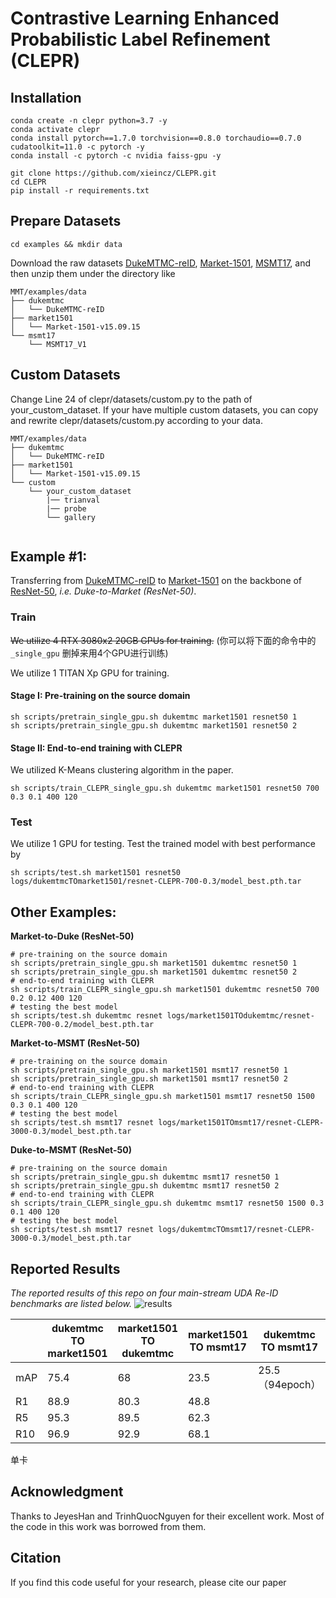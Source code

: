 # Contrastive Learning Enhanced Probabilistic Label Refinement (CLEPR)

## Installation

```shell
conda create -n clepr python=3.7 -y
conda activate clepr
conda install pytorch==1.7.0 torchvision==0.8.0 torchaudio==0.7.0 cudatoolkit=11.0 -c pytorch -y
conda install -c pytorch -c nvidia faiss-gpu -y

git clone https://github.com/xieincz/CLEPR.git
cd CLEPR
pip install -r requirements.txt
```

## Prepare Datasets

```shell
cd examples && mkdir data
```
Download the raw datasets [DukeMTMC-reID](https://arxiv.org/abs/1609.01775), [Market-1501](https://www.cv-foundation.org/openaccess/content_iccv_2015/papers/Zheng_Scalable_Person_Re-Identification_ICCV_2015_paper.pdf), [MSMT17](https://arxiv.org/abs/1711.08565),
and then unzip them under the directory like
```
MMT/examples/data
├── dukemtmc
│   └── DukeMTMC-reID
├── market1501
│   └── Market-1501-v15.09.15
└── msmt17
    └── MSMT17_V1
```

## Custom Datasets
Change Line 24 of clepr/datasets/custom.py to the path of your_custom_dataset. If your have multiple custom datasets, you can copy and rewrite clepr/datasets/custom.py according to your data.
```
MMT/examples/data
├── dukemtmc
│   └── DukeMTMC-reID
├── market1501
│   └── Market-1501-v15.09.15
└── custom
    └── your_custom_dataset
        |── trianval
        |── probe
        └── gallery
    
```

## Example #1:

Transferring from [DukeMTMC-reID](https://arxiv.org/abs/1609.01775) to [Market-1501](https://www.cv-foundation.org/openaccess/content_iccv_2015/papers/Zheng_Scalable_Person_Re-Identification_ICCV_2015_paper.pdf) on the backbone of [ResNet-50](https://arxiv.org/abs/1512.03385), *i.e. Duke-to-Market (ResNet-50)*.

### Train
~~We utilize 4 RTX 3080x2 20GB GPUs for training.~~ (你可以将下面的命令中的 `_single_gpu` 删掉来用4个GPU进行训练)



We utilize 1 TITAN Xp GPU for training.



#### Stage I: Pre-training on the source domain

```shell
sh scripts/pretrain_single_gpu.sh dukemtmc market1501 resnet50 1
sh scripts/pretrain_single_gpu.sh dukemtmc market1501 resnet50 2
```

#### Stage II: End-to-end training with CLEPR
We utilized K-Means clustering algorithm in the paper.

```shell
sh scripts/train_CLEPR_single_gpu.sh dukemtmc market1501 resnet50 700 0.3 0.1 400 120
```

### Test
We utilize 1 GPU for testing.
Test the trained model with best performance by
```shell
sh scripts/test.sh market1501 resnet50 logs/dukemtmcTOmarket1501/resnet-CLEPR-700-0.3/model_best.pth.tar
```



## Other Examples:
**Market-to-Duke (ResNet-50)**
```shell
# pre-training on the source domain
sh scripts/pretrain_single_gpu.sh market1501 dukemtmc resnet50 1
sh scripts/pretrain_single_gpu.sh market1501 dukemtmc resnet50 2
# end-to-end training with CLEPR
sh scripts/train_CLEPR_single_gpu.sh market1501 dukemtmc resnet50 700 0.2 0.12 400 120
# testing the best model
sh scripts/test.sh dukemtmc resnet logs/market1501TOdukemtmc/resnet-CLEPR-700-0.2/model_best.pth.tar
```
**Market-to-MSMT (ResNet-50)**
```shell
# pre-training on the source domain
sh scripts/pretrain_single_gpu.sh market1501 msmt17 resnet50 1
sh scripts/pretrain_single_gpu.sh market1501 msmt17 resnet50 2
# end-to-end training with CLEPR
sh scripts/train_CLEPR_single_gpu.sh market1501 msmt17 resnet50 1500 0.3 0.1 400 120
# testing the best model
sh scripts/test.sh msmt17 resnet logs/market1501TOmsmt17/resnet-CLEPR-3000-0.3/model_best.pth.tar
```
**Duke-to-MSMT (ResNet-50)**
```shell
# pre-training on the source domain
sh scripts/pretrain_single_gpu.sh dukemtmc msmt17 resnet50 1
sh scripts/pretrain_single_gpu.sh dukemtmc msmt17 resnet50 2
# end-to-end training with CLEPR
sh scripts/train_CLEPR_single_gpu.sh dukemtmc msmt17 resnet50 1500 0.3 0.1 400 120
# testing the best model
sh scripts/test.sh msmt17 resnet logs/dukemtmcTOmsmt17/resnet-CLEPR-3000-0.3/model_best.pth.tar
```



## Reported Results
*The reported results of this repo on four main-stream UDA Re-ID benchmarks are listed below.*
![results](figs/results.PNG)



|      | dukemtmc TO market1501 | market1501 TO dukemtmc | market1501 TO msmt17 | dukemtmc TO msmt17 |
| ---- | ---------------------- | ---------------------- | -------------------- | ------------------ |
| mAP  | 75.4                   | 68                     | 23.5                 | 25.5（94epoch）    |
| R1   | 88.9                   | 80.3                   | 48.8                 |                    |
| R5   | 95.3                   | 89.5                   | 62.3                 |                    |
| R10  | 96.9                   | 92.9                   | 68.1                 |                    |

单卡



## Acknowledgment

Thanks to JeyesHan and TrinhQuocNguyen for their excellent work. Most of the code in this work was borrowed from them.



## Citation

If you find this code useful for your research, please cite our paper
```


```
